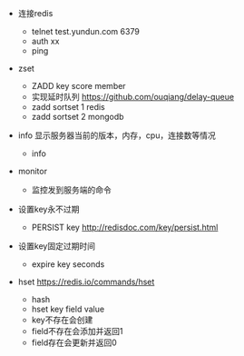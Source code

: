 
* 连接redis
    * telnet test.yundun.com 6379
    * auth xx
    * ping


* zset
    * ZADD key score member
    * 实现延时队列 https://github.com/ouqiang/delay-queue
    * zadd sortset 1 redis
    * zadd sortset 2 mongodb
    
    
* info 显示服务器当前的版本，内存，cpu，连接数等情况
    * info

* monitor
    * 监控发到服务端的命令
 
* 设置key永不过期
    * PERSIST key   http://redisdoc.com/key/persist.html
    
* 设置key固定过期时间
    * expire key seconds
    
* hset  https://redis.io/commands/hset
    * hash
    * hset key field value
    * key不存在会创建
    * field不存在会添加并返回1
    * field存在会更新并返回0